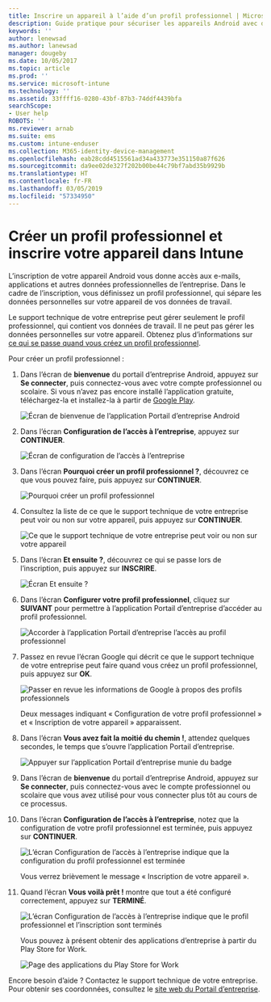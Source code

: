 ```yaml
---
title: Inscrire un appareil à l’aide d’un profil professionnel | Microsoft Docs
description: Guide pratique pour sécuriser les appareils Android avec des profils professionnels.
keywords: ''
author: lenewsad
ms.author: lanewsad
manager: dougeby
ms.date: 10/05/2017
ms.topic: article
ms.prod: ''
ms.service: microsoft-intune
ms.technology: ''
ms.assetid: 33ffff16-0280-43bf-87b3-74ddf4439bfa
searchScope:
- User help
ROBOTS: ''
ms.reviewer: arnab
ms.suite: ems
ms.custom: intune-enduser
ms.collection: M365-identity-device-management
ms.openlocfilehash: eab28cdd4515561ad34a433773e351150a87f626
ms.sourcegitcommit: da9ee02de327f202b00be44c79bf7abd35b9929b
ms.translationtype: HT
ms.contentlocale: fr-FR
ms.lasthandoff: 03/05/2019
ms.locfileid: "57334950"
---
```

# <a name="create-a-work-profile-and-enroll-your-device-in-intune"></a>Créer un profil professionnel et inscrire votre appareil dans Intune

L’inscription de votre appareil Android vous donne accès aux e-mails, applications et autres données professionnelles de l’entreprise. Dans le cadre de l’inscription, vous définissez un profil professionnel, qui sépare les données personnelles sur votre appareil de vos données de travail.

Le support technique de votre entreprise peut gérer seulement le profil professionnel, qui contient vos données de travail. Il ne peut pas gérer les données personnelles sur votre appareil. Obtenez plus d’informations sur [ce qui se passe quand vous créez un profil professionnel](what-happens-when-you-create-a-work-profile-android.md).

Pour créer un profil professionnel :

1.  Dans l’écran de **bienvenue** du portail d’entreprise Android, appuyez sur **Se connecter**, puis connectez-vous avec votre compte professionnel ou scolaire. Si vous n’avez pas encore installé l’application gratuite, téléchargez-la et installez-la à partir de [Google Play](https://play.google.com/store/apps/details?id=com.microsoft.windowsintune.companyportal).

    ![Écran de bienvenue de l’application Portail d’entreprise Android](./media/and-enroll-0-welcome-screen.png)

2. Dans l’écran **Configuration de l’accès à l’entreprise**, appuyez sur **CONTINUER**.

    ![Écran de configuration de l’accès à l’entreprise](/intune/media/android_cp_enroll_01_1709_new.png)

3.  Dans l’écran **Pourquoi créer un profil professionnel ?**, découvrez ce que vous pouvez faire, puis appuyez sur **CONTINUER**.

    ![Pourquoi créer un profil professionnel](./media/andr-afw-why-create-a-work-profile.png)

4.  Consultez la liste de ce que le support technique de votre entreprise peut voir ou non sur votre appareil, puis appuyez sur **CONTINUER**.

    ![Ce que le support technique de votre entreprise peut voir ou non sur votre appareil](/intune/media/android_cp_enroll_02_after_1710.png)

5.  Dans l’écran **Et ensuite ?**, découvrez ce qui se passe lors de l’inscription, puis appuyez sur **INSCRIRE**.

    ![Écran Et ensuite ?](/intune/media/android_work_cp_enroll_03_after_1710.png)

6. Dans l’écran **Configurer votre profil professionnel**, cliquez sur **SUIVANT** pour permettre à l’application Portail d’entreprise d’accéder au profil professionnel.

    ![Accorder à l’application Portail d’entreprise l’accès au profil professionnel](./media/andr-afw-tap-next-to-set-up-work-profile.png)

7. Passez en revue l’écran Google qui décrit ce que le support technique de votre entreprise peut faire quand vous créez un profil professionnel, puis appuyez sur **OK**.

    ![Passer en revue les informations de Google à propos des profils professionnels](./media/andr-afw-google-screen-what-it-can-do.png)

    Deux messages indiquant « Configuration de votre profil professionnel » et « Inscription de votre appareil » apparaissent.

8. Dans l’écran **Vous avez fait la moitié du chemin !**, attendez quelques secondes, le temps que s’ouvre l’application Portail d’entreprise.

    ![Appuyer sur l’application Portail d’entreprise munie du badge](./media/andr-afw-tap-work-badged-company-portal-icon2.png)

9. Dans l’écran de **bienvenue** du portail d’entreprise Android, appuyez sur **Se connecter**, puis connectez-vous avec le compte professionnel ou scolaire que vous avez utilisé pour vous connecter plus tôt au cours de ce processus.

10. Dans l’écran **Configuration de l’accès à l’entreprise**, notez que la configuration de votre profil professionnel est terminée, puis appuyez sur **CONTINUER**.

    ![L’écran Configuration de l’accès à l’entreprise indique que la configuration du profil professionnel est terminée](./media/andr-afw-work-profile-now-set-up.png)

    Vous verrez brièvement le message « Inscription de votre appareil ».

11. Quand l’écran **Vous voilà prêt !** montre que tout a été configuré correctement, appuyez sur **TERMINÉ**.

    ![L’écran Configuration de l’accès à l’entreprise indique que le profil professionnel et l’inscription sont terminés](/intune/media/android_work_cp_enroll_04_after_1710.png)

    Vous pouvez à présent obtenir des applications d’entreprise à partir du Play Store for Work.

    ![Page des applications du Play Store for Work](./media/andr-afw-tap-work-play-store-icon.png)

Encore besoin d’aide ? Contactez le support technique de votre entreprise. Pour obtenir ses coordonnées, consultez le [site web du Portail d’entreprise](https://go.microsoft.com/fwlink/?linkid=2010980).
